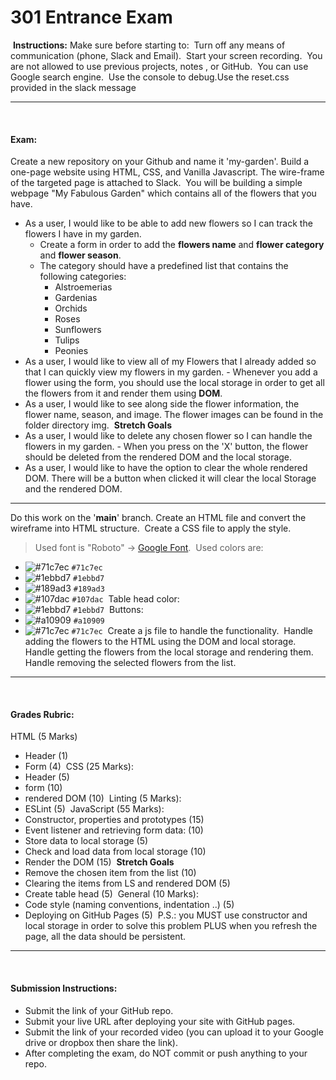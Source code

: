# 301 Entrance Exam
​
**Instructions:**
Make sure before starting to:
​
Turn off any means of communication (phone, Slack and Email).
​
Start your screen recording.
​
You are not allowed to use previous projects, notes , or GitHub.
​
You can use Google search engine.
​
Use the console to debug.
​
Use the reset.css provided in the slack message
​
******************************************************
​
#### Exam:
Create a new repository on your Github and name it 'my-garden'.
​
Build a one-page website using HTML, CSS, and Vanilla Javascript. The wire-frame of the targeted page is attached to Slack.
​
You will be building a simple webpage "My Fabulous Garden" which contains all of the flowers that you have.
​
- As a user, I would like to be able to add new flowers so I can track the flowers I have in my garden. 
    - Create a form in order to add the **flowers name** and **flower category** and **flower season**. 
    - The category should have a predefined list that contains the following categories: 
        - Alstroemerias
        - Gardenias
        - Orchids
        - Roses
        - Sunflowers
        - Tulips
        - Peonies
​
- As a user, I would like to view all of my Flowers that I already added so that I can quickly view my flowers in my garden. - Whenever you add a flower using the form, you should use the local storage in order to get all the flowers from it and render them using **DOM**.
​
- As a user, I would like to see along side the flower information, the flower name, season, and image. The flower images can be found in the folder directory img.
​
**Stretch Goals**
- As a user, I would like to delete any chosen flower so I can handle the flowers in my garden. - When you press on the 'X' button, the flower should be deleted from the rendered DOM and the local storage.
​
- As a user, I would like to have the option to clear the whole rendered DOM. There will be a button when clicked it will clear the local Storage and the rendered DOM.
​
******************************************************
Do this work on the '**main**' branch.
Create an HTML file and convert the wireframe into HTML structure.
​
Create a CSS file to apply the style.
​
> Used font is "Roboto" -> [Google Font](https://fonts.google.com/).
​
Used colors are: 
- ![#71c7ec](https://via.placeholder.com/15/71c7ec/000000?text=+) `#71c7ec`
- ![#1ebbd7](https://via.placeholder.com/15/1ebbd7/000000?text=+) `#1ebbd7`
- ![#189ad3](https://via.placeholder.com/15/189ad3/000000?text=+) `#189ad3`
- ![#107dac](https://via.placeholder.com/15/107dac/000000?text=+) `#107dac`
​
Table head color:
- ![#1ebbd7](https://via.placeholder.com/15/1ebbd7/000000?text=+) `#1ebbd7`
​
Buttons:
- ![#a10909](https://via.placeholder.com/15/a10909/000000?text=+) `#a10909`
- ![#71c7ec](https://via.placeholder.com/15/71c7ec/000000?text=+) `#71c7ec`
​
Create a js file to handle the functionality.
​
Handle adding the flowers to the HTML using the DOM and local storage.
Handle getting the flowers from the local storage and rendering them.
Handle removing the selected flowers from the list.
​
******************************************************
​
#### Grades Rubric:
HTML (5 Marks) 
- Header (1)
- Form (4)
​
CSS (25 Marks): 
- Header (5) 
- form (10) 
- rendered DOM (10)
​
Linting (5 Marks):
- ESLint (5)
​
JavaScript (55 Marks): 
- Constructor, properties and prototypes (15)
- Event listener and retrieving form data: (10)
- Store data to local storage (5)
- Check and load data from local storage (10)
- Render the DOM (15) 
​
**Stretch Goals** 
- Remove the chosen item from the list (10)
- Clearing the items from LS and rendered DOM (5)
- Create table head (5)
​
General (10 Marks):
- Code style (naming conventions, indentation ..) (5)
- Deploying on GitHub Pages (5)
​
P.S.: you MUST use constructor and local storage in order to solve this problem PLUS when you refresh the page, all the data should be persistent.
​
******************************************************
​
#### Submission Instructions:
- Submit the link of your GitHub repo.
- Submit your live URL after deploying your site with GitHub pages.
- Submit the link of your recorded video (you can upload it to your Google drive or dropbox then share the link).
- After completing the exam, do NOT commit or push anything to your repo.